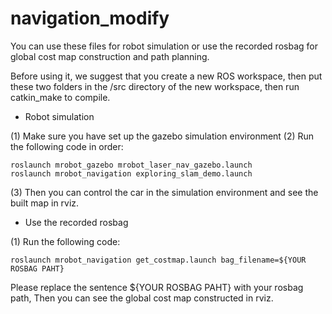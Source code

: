 # navigation_modify
You can use these files for robot simulation or use the recorded rosbag for global cost map construction and path planning.

Before using it, we suggest that you create a new ROS workspace, then put these two folders in the /src directory of the new workspace, then run catkin_make to compile.

- Robot simulation

(1) Make sure you have set up the gazebo simulation environment
(2) Run the following code in order:
```shell
roslaunch mrobot_gazebo mrobot_laser_nav_gazebo.launch
roslaunch mrobot_navigation exploring_slam_demo.launch
```
(3) Then you can control the car in the simulation environment and see the built map in rviz.

- Use the recorded rosbag

(1) Run the following code:
```shell
roslaunch mrobot_navigation get_costmap.launch bag_filename=${YOUR ROSBAG PAHT}
```
Please replace the sentence ${YOUR ROSBAG PAHT} with your rosbag path, Then you can see the global cost map constructed in rviz.
